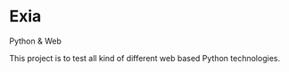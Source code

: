 # Exia
Python &amp; Web

This project is to test all kind of different web based Python technologies.
